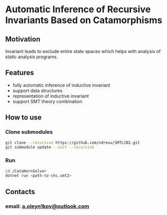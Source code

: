 # Automatic Inference of Recursive Invariants Based on Catamorphisms

## Motivation
Invariant leads to exclude entire state spaces which helps with analysis of static analysis programs.

## Features
- fully automatic inference of inductive invariant
- support data structures
- representation of inductive invariant
- support SMT theory combination


## How to use
### Clone submodules
```bash
git clone --recursive https://github.com/ndreuu/SMTLIB2.git
git submodule update --init --recursive 
```
### Run
```bash
cd /CataHornSolver
dotnet run <path-to-chc.smt2>
```

## Contacts
### email: a.oleyn1kov@outlook.com
